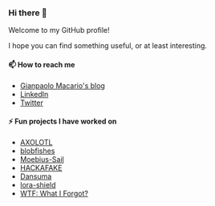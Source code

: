### Hi there 👋

<!--
**gmacario/gmacario** is a ✨ _special_ ✨ repository because its `README.md` (this file) appears on your GitHub profile.

Here are some ideas to get you started:

- 🔭 I’m currently working on ...
- 🌱 I’m currently learning ...
- 👯 I’m looking to collaborate on ...
- 🤔 I’m looking for help with ...
- 💬 Ask me about ...
- 📫 How to reach me: ...
- 😄 Pronouns: ...
- ⚡ Fun fact: ...
-->

Welcome to my GitHub profile!

I hope you can find something useful, or at least interesting.

#### 📫 How to reach me

* [Gianpaolo Macario's blog](https://gmacario.github.io/)
* [LinkedIn](http://it.linkedin.com/in/gmacario/)
* [Twitter](https://www.twitter.com/gpmacario)

#### ⚡ Fun projects I have worked on

* [AXOLOTL](https://devpost.com/software/axolotl)
* [blobfishes](https://github.com/aquariophilie/blobfishes)
* [Moebius-Sail](https://gmacario.github.io/spaceappschallenge-2019/)
* [HACKAFAKE](https://github.com/hackafake)
* [Dansuma](https://github.com/kuruho/dansuma)
* [lora-shield](https://github.com/gmacario/lora-shield)
* [WTF: What I Forgot?](https://github.com/gmacario/wtf-docs)

<!-- EOF -->
